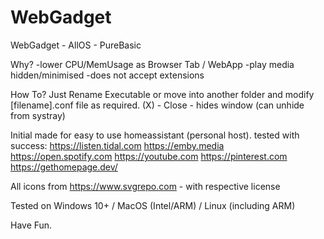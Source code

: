 # WebGadget
WebGadget - AllOS - PureBasic

Why? 
-lower CPU/MemUsage as Browser Tab / WebApp
-play media hidden/minimised
-does not accept extensions

How To?
Just Rename Executable or move into another folder and modify [filename].conf file as required.
(X) - Close - hides window (can unhide from systray)

Initial made for easy to use homeassistant (personal host).
tested with success:
https://listen.tidal.com
https://emby.media
https://open.spotify.com
https://youtube.com
https://pinterest.com
https://gethomepage.dev/

All icons from https://www.svgrepo.com - with respective license

Tested on Windows 10+ / MacOS (Intel/ARM) / Linux (including ARM)

Have Fun.
